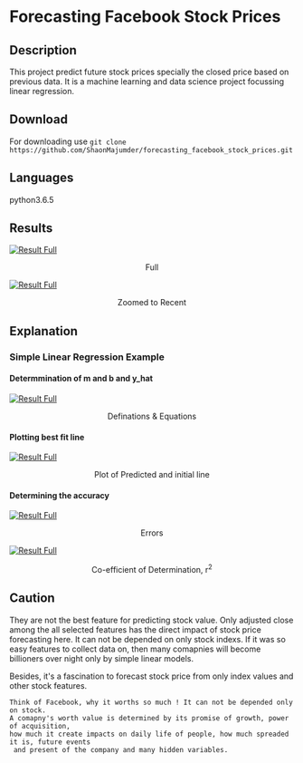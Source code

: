 # Forecasting Facebook Stock Prices
## Description
This project predict future stock prices specially the closed price based on previous data.
It is a machine learning and data science project focussing linear regression.
## Download 
For downloading use 
       `git clone https://github.com/ShaonMajumder/forecasting_facebook_stock_prices.git`
## Languages
python3.6.5
## Results

[![Result Full](https://raw.githubusercontent.com/ShaonMajumder/forecasting_facebook_stock_prices/master/pics/result.png)](https://twitter.com/Shaon_Mazoomder)
<p align="center"> Full </p>

[![Result Full](https://raw.githubusercontent.com/ShaonMajumder/forecasting_facebook_stock_prices/master/pics/result2.png)](https://twitter.com/Shaon_Mazoomder)
<p align="center"> Zoomed to Recent </p>

## Explanation
### Simple Linear Regression Example
#### Determmination of m and b and y_hat
[![Result Full](https://raw.githubusercontent.com/ShaonMajumder/forecasting_facebook_stock_prices/master/pics/explain1.png)](https://twitter.com/Shaon_Mazoomder)
<p align="center"> Definations & Equations </p>

####

#### Plotting best fit line

[![Result Full](https://raw.githubusercontent.com/ShaonMajumder/forecasting_facebook_stock_prices/master/pics/simple_linear_regression1.png)](https://twitter.com/Shaon_Mazoomder)
<p align="center"> Plot of Predicted and initial line</p>

#### Determining the accuracy

[![Result Full](https://raw.githubusercontent.com/ShaonMajumder/forecasting_facebook_stock_prices/master/pics/errors1.png)](https://twitter.com/Shaon_Mazoomder)
<p align="center"> Errors </p>

[![Result Full](https://raw.githubusercontent.com/ShaonMajumder/forecasting_facebook_stock_prices/master/pics/co_efficient_of_determination.png)](https://twitter.com/Shaon_Mazoomder)
<p align="center"> Co-efficient of Determination, r<sup>2</sup> </p>

## Caution
They are not the best feature for predicting stock value.
Only adjusted close among the all selected features has the direct impact of stock price forecasting here.
It can not be depended on only stock indexs. If it was so easy features to collect data on, then many comapnies will become billioners over night only by simple linear models.

Besides, it's a fascination to forecast stock price from only index values and other stock features.

	Think of Facebook, why it worths so much ! It can not be depended only on stock.
	A comapny's worth value is determined by its promise of growth, power of acquisition,
	how much it create impacts on daily life of people, how much spreaded it is, future events
	 and present of the company and many hidden variables.

